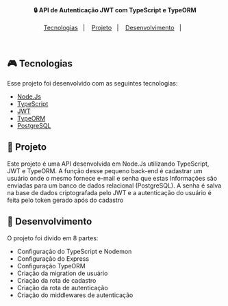 <h4 align="center">
  🔒 API de Autenticação JWT com TypeScript e TypeORM
</h4>

<p align="center">
  <a href="#rocket-tecnologias">Tecnologias</a>&nbsp;&nbsp;&nbsp;|&nbsp;&nbsp;&nbsp;
  <a href="#-projeto">Projeto</a>&nbsp;&nbsp;&nbsp;|&nbsp;&nbsp;&nbsp;
  <a href="#-layout">Desenvolvimento</a>&nbsp;&nbsp;&nbsp;|&nbsp;&nbsp;&nbsp;
</p>

<br>

## 🎮 Tecnologias

Esse projeto foi desenvolvido com as seguintes tecnologias:

- [Node.Js](https://nodejs.org/en/)
- [TypeScript](https://www.typescriptlang.org/)
- [JWT](https://jwt.io/)
- [TypeORM](https://typeorm.io/)
- [PostgreSQL](https://www.postgresql.org/)


## 📑 Projeto 

Este projeto é uma API desenvolvida em Node.Js utilizando TypeScript, JWT e TypeORM. A função desse pequeno back-end é cadastrar um usuário onde o mesmo fornece e-mail e senha que estas Informações são enviadas para um banco de dados relacional (PostgreSQL). A senha é salva na base de dados criptografada pelo JWT e a autenticação do usuário é feita pelo token gerado após do cadastro 

## 📼 Desenvolvimento

O projeto foi divido em 8 partes: 

- Configuração do TypeScript e Nodemon
- Configuração do Express
- Configuração TypeORM
- Criação da migration de usuário
- Criação da rota de cadastro
- Criação da rota de autenticação
- Criação do middlewares de autenticação
